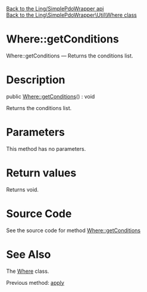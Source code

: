 [Back to the Ling/SimplePdoWrapper api](https://github.com/lingtalfi/SimplePdoWrapper/blob/master/doc/api/Ling/SimplePdoWrapper.md)<br>
[Back to the Ling\SimplePdoWrapper\Util\Where class](https://github.com/lingtalfi/SimplePdoWrapper/blob/master/doc/api/Ling/SimplePdoWrapper/Util/Where.md)


Where::getConditions
================



Where::getConditions — Returns the conditions list.




Description
================


public [Where::getConditions](https://github.com/lingtalfi/SimplePdoWrapper/blob/master/doc/api/Ling/SimplePdoWrapper/Util/Where/getConditions.md)() : void




Returns the conditions list.




Parameters
================

This method has no parameters.


Return values
================

Returns void.








Source Code
===========
See the source code for method [Where::getConditions](https://github.com/lingtalfi/SimplePdoWrapper/blob/master/Util/Where.php#L647-L650)


See Also
================

The [Where](https://github.com/lingtalfi/SimplePdoWrapper/blob/master/doc/api/Ling/SimplePdoWrapper/Util/Where.md) class.

Previous method: [apply](https://github.com/lingtalfi/SimplePdoWrapper/blob/master/doc/api/Ling/SimplePdoWrapper/Util/Where/apply.md)<br>


